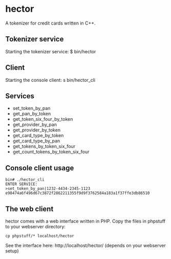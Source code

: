 hector
======

A tokenizer for credit cards written in C++.


Tokenizer service
-------
Starting the tokenizer service:
    $ bin/hector

Client
------
Starting the console client:
    s bin/hector_cli


Services
--------
- set_token_by_pan
- get_pan_by_token
- get_token_six_four_by_token
- get_provider_by_pan
- get_provider_by_token
- get_card_type_by_token
- get_card_type_by_pan
- get_tokens_by_token_six_four
- get_count_tokens_by_token_six_four


Console client usage
--------------

    bin# ./hector_cli 
    ENTER SERVICE:
    >set_token_by_pan|1232-4434-2345-1123
    e98474a6f496d67c3872f2862211355f9d9f3762584a183a1f37ffe3db86510


The web client
--------------
hector comes with a web interface written in PHP. Copy the files in phpstuff to your webserver directory:

    cp phpstuff/* localhost/hector


See the interface here: http://localhost/hector/ (depends on your webserver setup)

